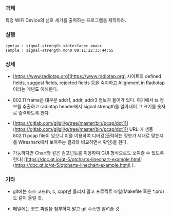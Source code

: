 ### 과제
특정 WiFi Device의 신호 세기를 출력하는 프로그램을 제작하라.

### 실행
```
syntax : signal-strength <interface> <mac>
sample : signal-strength mon0 00:11:22:33:44:55
```

### 상세
* [https://www.radiotap.org](https://www.radiotap.org) 사이트의 defined fields, suggest fields, rejected fields 등을 숙지하고 Alignment in Radiotap 이라는 개념도 이해한다.

* 802.11 frame은 대부분 addr1, addr, addr3 정보가 들어가 있다. 여기에서 ta 정보를 추출하고 radiotap header에서 signal strength를 알아내어 그 크기를 숫자로 출력하도록 한다.

* [https://gitlab.com/gilgil/g/tree/master/bin/pcap/dot11](https://gitlab.com/gilgil/g/tree/master/bin/pcap/dot11) URL 에 샘플 802.11 pcap file이 있으니 이를 이용하여 디버깅(출력하는 정보가 제대로 맞는지를 Wireshark에서 보여주는 결과와 비교하면서 확인)을 한다.

* 가능하다면 Chart와 같은 컴포넌트를 이용하여 GUI 형식으로도 보여줄 수 있도록 한다( [https://doc.qt.io/qt-5/qtcharts-linechart-example.html](https://doc.qt.io/qt-5/qtcharts-linechart-example.html) ).

### 기타
* git에는 소스 코드(h, c, cpp)만 올리지 말고 프로젝트 파일(Makefile 혹은 *.pro)도 같이 올릴 것.

* 메일에는 코드 파일을 첨부하지 말고 git 주소만 알려줄 것.
